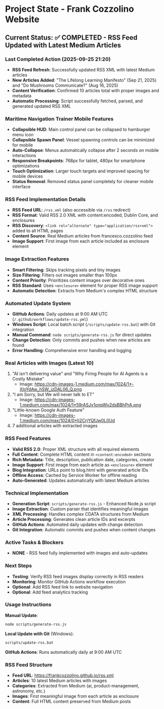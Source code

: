 # Project State - Frank Cozzolino Website

## Current Status: ✅ COMPLETED - RSS Feed Updated with Latest Medium Articles

### Last Completed Action (2025-09-25 21:20)
- **RSS Feed Refresh**: Successfully updated RSS XML with latest Medium articles
- **New Articles Added**: "The Lifelong Learning Manifesto" (Sep 21, 2025) and "Do Mushrooms Communicate?" (Aug 16, 2025)
- **Content Verification**: Confirmed 10 articles total with proper images and metadata
- **Automatic Processing**: Script successfully fetched, parsed, and generated updated RSS XML

### Maritime Navigation Trainer Mobile Features
- **Collapsible HUD**: Main control panel can be collapsed to hamburger menu icon
- **Collapsible Spawn Panel**: Vessel spawning controls can be minimized for mobile
- **Auto-Collapse**: Menus automatically collapse after 2 seconds on mobile interactions
- **Responsive Breakpoints**: 768px for tablet, 480px for smartphone optimizations
- **Touch Optimization**: Larger touch targets and improved spacing for mobile devices
- **Status Removal**: Removed status panel completely for cleaner mobile interface

### RSS Feed Implementation Details
- **RSS Feed URL**: `/rss.xml` (also accessible via `/rss` redirect)
- **RSS Format**: Valid RSS 2.0 XML with content:encoded, Dublin Core, and enclosures
- **RSS Discovery**: `<link rel="alternate" type="application/rss+xml">` added to all HTML pages
- **Content Source**: Real Medium articles from francesco.cozzolino feed
- **Image Support**: First image from each article included as enclosure element

### Image Extraction Features
- **Smart Filtering**: Skips tracking pixels and tiny images
- **Size Filtering**: Filters out images smaller than 100px
- **Content Priority**: Prioritizes content images over decorative ones
- **RSS Standard**: Uses `<enclosure>` element for proper RSS image support
- **Automatic Detection**: Extracts from Medium's complex HTML structure

### Automated Update System
- **GitHub Actions**: Daily updates at 9:00 AM UTC (`/.github/workflows/update-rss.yml`)
- **Windows Script**: Local batch script (`/scripts/update-rss.bat`) with Git integration
- **Manual Command**: `node scripts/generate-rss.js` for direct updates
- **Change Detection**: Only commits and pushes when new articles are found
- **Error Handling**: Comprehensive error handling and logging

### Real Articles with Images (Latest 10)
1. "AI isn't delivering value" and "Why Firing People for AI Agents is a Costly Mistake"
   - Image: https://cdn-images-1.medium.com/max/1024/1*-XloYdAw_hSW_izDAL06_Q.png
2. "I am Sorry, but We will never talk to ET"
   - Image: https://cdn-images-1.medium.com/max/1024/1*59rASJy1onpWv2dsBBhPrA.png
3. "Little-known Google Auth Feature"
   - Image: https://cdn-images-1.medium.com/max/1024/0*Ii2CrjYQfJw0L0Ud
4. 7 additional articles with extracted images

### RSS Feed Features
- **Valid RSS 2.0**: Proper XML structure with all required elements
- **Full Content**: Complete HTML content in `<content:encoded>` sections
- **Rich Metadata**: Title, description, publication date, categories, creator
- **Image Support**: First image from each article as `<enclosure>` element
- **Blog Integration**: URLs point to blog.html with generated article IDs
- **Offline Access**: Cached by Service Worker for offline reading
- **Auto-Generated**: Updates automatically with latest Medium articles

### Technical Implementation
- **Generation Script**: `scripts/generate-rss.js` - Enhanced Node.js script
- **Image Extraction**: Custom parser that identifies meaningful images
- **XML Processing**: Handles complex CDATA structures from Medium
- **Article Processing**: Generates clean article IDs and excerpts
- **GitHub Actions**: Automated daily updates with change detection
- **Git Integration**: Automatic commits and pushes when content changes

### Active Tasks & Blockers
- **NONE** - RSS feed fully implemented with images and auto-updates

### Next Steps
- **Testing**: Verify RSS feed images display correctly in RSS readers
- **Monitoring**: Monitor GitHub Actions workflow execution
- **Optional**: Add RSS feed link to website navigation
- **Optional**: Add feed analytics tracking

### Usage Instructions
**Manual Update**:
```bash
node scripts/generate-rss.js
```

**Local Update with Git** (Windows):
```bash
scripts/update-rss.bat
```

**GitHub Actions**: Runs automatically daily at 9:00 AM UTC

### RSS Feed Structure
- **Feed URL**: https://frankcozzolino.github.io/rss.xml
- **Articles**: 10 latest Medium articles with images
- **Categories**: Extracted from Medium (ai, product-management, astronomy, etc.)
- **Images**: First meaningful image from each article as enclosure
- **Content**: Full HTML content preserved from Medium posts